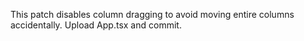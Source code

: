 This patch disables column dragging to avoid moving entire columns accidentally. Upload App.tsx and commit.

